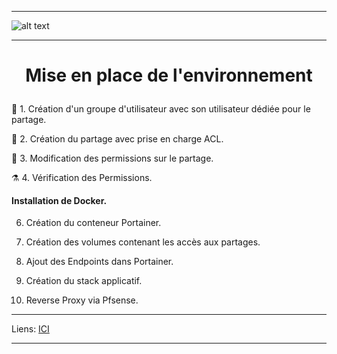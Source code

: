 ****
![alt text][LOGO]
****
# **<p align=center>Mise en place de l'environnement</align>** #

:satellite:	  1. Création d'un groupe d'utilisateur avec son utilisateur dédiée pour le partage.

:microscope:	2. Création du partage avec prise en charge ACL.
  
:petri_dish:	3. Modification des permissions sur le partage.
  
:alembic:	    4. Vérification des Permissions.
  
#### Installation de Docker.
  
  6. Création du conteneur Portainer.
  
  7. Création des volumes contenant les accès aux partages.
  
  8. Ajout des Endpoints dans Portainer.
  
  9. Création du stack applicatif.
  
  10. Reverse Proxy via Pfsense.
  

****
Liens: [ICI][LINES_1]
****





[LOGO]: https://www.clipartmax.com/png/full/146-1469802_logo-logo-docker.png
[LINES_1]: #

